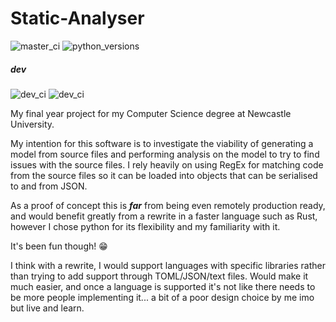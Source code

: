 # Static-Analyser

![master_ci](https://img.shields.io/jenkins/build/https/ci.elliothargreaves.com/job/Static%20Analyser.svg?label=master)
![python_versions](https://img.shields.io/badge/python-3.6%7C3.7-informational.svg)

##### dev

![dev_ci](https://img.shields.io/jenkins/build/https/ci.elliothargreaves.com/job/sa_test/PYTHON=python3.6.7,label_exp=python3.6.7.svg?label=python3.6)
![dev_ci](https://img.shields.io/jenkins/build/https/ci.elliothargreaves.com/job/sa_test/PYTHON=python3.7.2,label_exp=python3.7.2.svg?label=python3.7)

My final year project for my Computer Science degree at Newcastle University.

My intention for this software is to investigate the viability of generating
a model from source files and performing analysis on the model to try to
find issues with the source files. I rely heavily on using RegEx for matching 
code from the source files so it can be loaded into objects that can be 
serialised to and from JSON.

As a proof of concept this is ***far*** from being even remotely production
ready, and would benefit greatly from a rewrite in a faster language such
as Rust, however I chose python for its flexibility and my familiarity with
it.

It's been fun though! 😁 

I think with a rewrite, I would support languages with specific libraries
rather than trying to add support through TOML/JSON/text files. Would make
it much easier, and once a language is supported it's not like there needs
to be more people implementing it... a bit of a poor design choice by me
imo but live and learn.